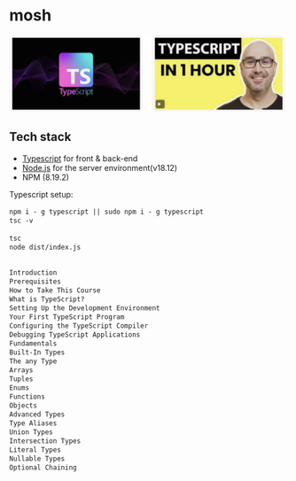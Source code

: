 # mosh

<img src='images.png'/> 


## Tech stack

* [Typescript](https://www.typescriptlang.org) for front & back-end
* [Node.js](https://nodejs.org/en/) for the server environment(v18.12)
* NPM (8.19.2)


Typescript setup:

```
npm i - g typescript || sudo npm i - g typescript
tsc -v

tsc
node dist/index.js

```

```

Introduction
Prerequisites
How to Take This Course
What is TypeScript?
Setting Up the Development Environment 
Your First TypeScript Program
Configuring the TypeScript Compiler 
Debugging TypeScript Applications 
Fundamentals
Built-In Types
The any Type
Arrays
Tuples
Enums
Functions
Objects
Advanced Types
Type Aliases
Union Types 
Intersection Types 
Literal Types 
Nullable Types 
Optional Chaining

```